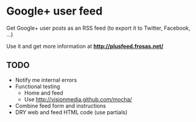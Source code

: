 # Google+ user feed

Get Google+ user posts as an RSS feed (to export it to Twitter, Facebook, ...)

Use it and get more information at **http://plusfeed.frosas.net/**

## TODO

- Notify me internal errors
- Functional testing
  - Home and feed
  - Use http://visionmedia.github.com/mocha/
- Combine feed form and instructions
- DRY web and feed HTML code (use partials)
